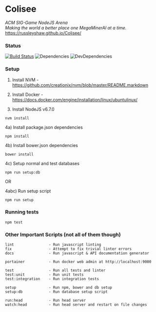 # Colisee
*ACM SIG-Game NodeJS Arena*  
_Making the world a better place one MegaMinerAI at a time._  
https://russleyshaw.github.io/Colisee/

### Status
[![Build Status](https://travis-ci.org/russleyshaw/Colisee.svg?branch=master)](https://travis-ci.org/russleyshaw/Colisee) ![Dependencies](https://david-dm.org/russleyshaw/Colisee.svg) ![DevDependencies](https://img.shields.io/david/dev/russleyshaw/Colisee.svg)


### Setup
1) Install NVM - https://github.com/creationix/nvm/blob/master/README.markdown  
2) Install Docker - https://docs.docker.com/engine/installation/linux/ubuntulinux/

3) Install NodeJS v6.7.0
```
nvm install
```

4a) Install package.json dependencies
```
npm install
```

4b) Install bower.json dependencies
```
bower install
```

4c) Setup normal and test databases
```
npm run setup:db
```

OR

4abc) Run setup script
```
npm run setup
```

### Running tests
```
npm test
```

### Other Important Scripts (not all of them though)
```
lint                - Run javascript linting
fix                 - Attempt to fix trivial linter errors
docs                - Run javascript & API documentation generator

portainer           - Run docker web admin at http://localhost:9000

test                - Run all tests and linter
test:unit           - Run unit tests
test:integration    - Run integration tests

setup               - Run npm, bower and db setup
setup:db            - Run database setup script

run:head            - Run head server
watch:head          - Run head server and restart on file changes
```
